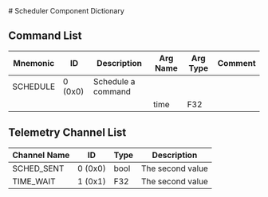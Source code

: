 <title>Scheduler Component Dictionary</title>
# Scheduler Component Dictionary


## Command List

|Mnemonic|ID|Description|Arg Name|Arg Type|Comment
|---|---|---|---|---|---|
|SCHEDULE|0 (0x0)|Schedule a command| | |
| | | |time|F32||

## Telemetry Channel List

|Channel Name|ID|Type|Description|
|---|---|---|---|
|SCHED_SENT|0 (0x0)|bool|The second value|
|TIME_WAIT|1 (0x1)|F32|The second value|

